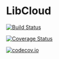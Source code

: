 # LibCloud

[![Build Status](https://travis-ci.org/tanmaykm/LibCloud.jl.svg?branch=master)](https://travis-ci.org/tanmaykm/LibCloud.jl)

[![Coverage Status](https://coveralls.io/repos/tanmaykm/LibCloud.jl/badge.svg?branch=master&service=github)](https://coveralls.io/github/tanmaykm/LibCloud.jl?branch=master)

[![codecov.io](http://codecov.io/github/tanmaykm/LibCloud.jl/coverage.svg?branch=master)](http://codecov.io/github/tanmaykm/LibCloud.jl?branch=master)

